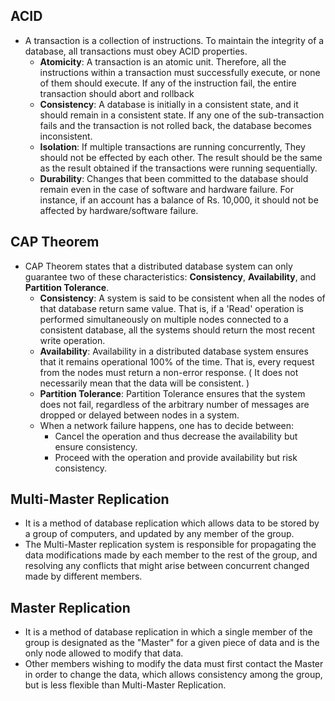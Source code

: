 ## ACID

- A transaction is a collection of instructions. To maintain the integrity of a database, all transactions must obey ACID properties.
  - **Atomicity**: A transaction is an atomic unit. Therefore, all the instructions within a transaction must successfully execute, or none of them should execute. If any of the instruction fail, the entire transaction should abort and rollback
  - **Consistency**: A database is initially in a consistent state, and it should remain in a consistent state. If any one of the sub-transaction fails and the transaction is not rolled back, the database becomes inconsistent.
  - **Isolation**: If multiple transactions are running concurrently, They should not be effected by each other. The result should be the same as the result obtained if the transactions were running sequentially.
  - **Durability**: Changes that been committed to the database should remain even in the case of software and hardware failure. For instance, if an account has a balance of Rs. 10,000, it should not be affected by hardware/software failure.

## CAP Theorem

- CAP Theorem states that a distributed database system can only guarantee two of these characteristics: **Consistency**, **Availability**, and **Partition Tolerance**.
  - **Consistency**: A system is said to be consistent when all the nodes of that database return same value. That is, if a 'Read' operation is performed simultaneously on multiple nodes connected to a consistent database, all the systems should return the most recent write operation.
  - **Availability**: Availability in a distributed database system ensures that it remains operational 100% of the time. That is, every request from the nodes must return a non-error response. ( It does not necessarily mean that the data will be consistent. )
  - **Partition Tolerance**: Partition Tolerance ensures that the system does not fail, regardless of the arbitrary number of messages are dropped or delayed between nodes in a system.
  - When a network failure happens, one has to decide between:
    - Cancel the operation and thus decrease the availability but ensure consistency.
    - Proceed with the operation and provide availability but risk consistency.

## Multi-Master Replication

- It is a method of database replication which allows data to be stored by a group of computers, and updated by any member of the group.
- The Multi-Master replication system is responsible for propagating the data modifications made by each member to the rest of the group, and resolving any conflicts that might arise between concurrent changed made by different members.

## Master Replication

- It is a method of database replication in which a single member of the group is designated as the "Master" for a given piece of data and is the only node allowed to modify that data.
- Other members wishing to modify the data must first contact the Master in order to change the data, which allows consistency among the group, but is less flexible than Multi-Master Replication.
